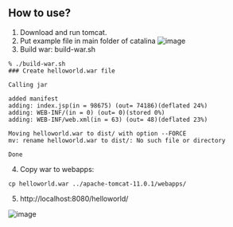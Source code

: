 ## How to use?
1. Download and run tomcat.
2. Put example file in main folder of catalina 
![image](https://github.com/user-attachments/assets/28214c68-e5d6-4cdd-9ed5-9528eea9177b)
3. Build war: build-war.sh
```
% ./build-war.sh
### Create helloworld.war file

Calling jar

added manifest
adding: index.jsp(in = 98675) (out= 74186)(deflated 24%)
adding: WEB-INF/(in = 0) (out= 0)(stored 0%)
adding: WEB-INF/web.xml(in = 63) (out= 48)(deflated 23%)

Moving helloworld.war to dist/ with option --FORCE
mv: rename helloworld.war to dist/: No such file or directory

Done
```
4. Copy war to webapps:
```
cp helloworld.war ../apache-tomcat-11.0.1/webapps/
```
5. http://localhost:8080/helloworld/

![image](https://github.com/user-attachments/assets/0e80c511-5c91-4546-acbc-543357870fc7)

   
